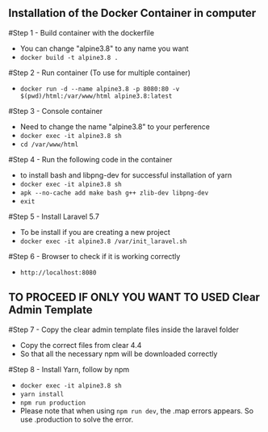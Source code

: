 ## Installation of the Docker Container in computer

#Step 1 - Build container with the dockerfile
  - You can change "alpine3.8" to any name you want
  - `docker build -t alpine3.8 .`

#Step 2 - Run container (To use for multiple container)
  - `docker run -d --name alpine3.8 -p 8080:80 -v $(pwd)/html:/var/www/html alpine3.8:latest`

#Step 3 - Console container 
  - Need to change the name "alpine3.8" to your perference
  - `docker exec -it alpine3.8 sh`
  - `cd /var/www/html`

#Step 4 - Run the following code in the container
  - to install bash and libpng-dev for successful installation of yarn
  - `docker exec -it alpine3.8 sh`
  - `apk --no-cache add make bash g++ zlib-dev libpng-dev`
  - `exit`

#Step 5 - Install Laravel 5.7
  - To be install if you are creating a new project
  - `docker exec -it alpine3.8 /var/init_laravel.sh`

#Step 6 - Browser to check if it is working correctly
  - `http://localhost:8080`

## TO PROCEED IF ONLY YOU WANT TO USED Clear Admin Template
#Step 7 - Copy the clear admin template files inside the laravel folder
  - Copy the correct files from clear 4.4
  - So that all the necessary npm will be downloaded correctly

#Step 8 - Install Yarn, follow by npm
  - `docker exec -it alpine3.8 sh`
  - `yarn install`
  - `npm run production`
  - Please note that when using `npm run dev`, the .map errors appears. So use .production to solve the error.